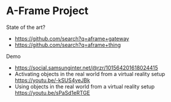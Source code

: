# A-Frame Project

State of the art?
- https://github.com/search?q=aframe+gateway
- https://github.com/search?q=aframe+thing

Demo
- https://social.samsunginter.net/@rzr/101564201618024415
- Activating objects in the real world from a virtual reality setup https://youtu.be/-kSUS4yeJBk
- Using objects in the real world from a virtual reality setup https://youtu.be/sPaSd1eRTGE